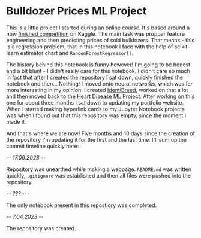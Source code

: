 # Bulldozer Prices ML Project

This is a little project I started during an online course. It's based around a now <a href="https://www.kaggle.com/competitions/bluebook-for-bulldozers">finished competition</a> on Kaggle. The main task was propper feature engineering and then predicting prices of sold bulldozers. That means - this is a regression problem, that in this notebook I face with the help of scikit-learn estimator chart and `RandomForestRegressor()`.

The history behind this notebook is funny however! I'm going to be honest and a bit blunt - I didn't really care for this notebook. I didn't care so much in fact that after I created the repository I sat down, quickly finished the notebook and then... Nothing! I moved onto neural networks, which was far more interesting in my opinion. I created <a href="https://aleksanderc.pythonanywhere.com/identibreed.html">IdentiBreed</a>, worked on that a lot and then moved back to the <a href="https://github.com/Ale-Cie/heart_disease_project">Heart Disease ML Project</a>. After working on this one for about three months I sat down to updating my portfolio website. When I started making hyperlink cards to my Jupyter Notebook projects was when I found out that this repository was empty, since the moment I made it.

And that's where we are now! Five months and 10 days since the creation of the repository I'm updating it for the first and the last time. I'll sum up the commit timeline quickly here:

<i>-- 17.09.2023 --</i>

Repository was unearthed while making a webpage. `README.md` was written quickly, `.gitignore` was established and then all files were pushed into the repository.

<i>-- ??? ---</i>

The only notebook present in this repostiory was completed.

<i>-- 7.04.2023 --</i>

The repository was created.
